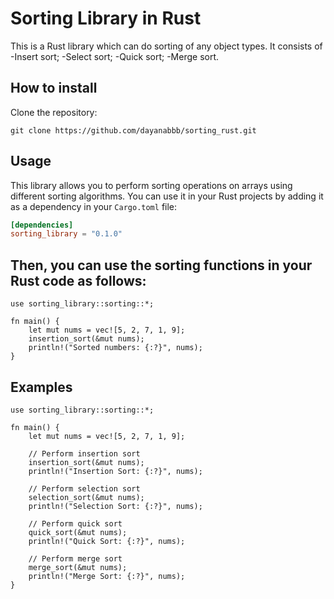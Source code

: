 # Sorting Library in Rust

This is a Rust library which can do sorting of any object types.
It consists of 
-Insert sort;
-Select sort;
-Quick sort;
-Merge sort.

## How to install
Clone the repository:
```
git clone https://github.com/dayanabbb/sorting_rust.git
```

## Usage

This library allows you to perform sorting operations on arrays using different sorting algorithms. 
You can use it in your Rust projects by adding it as a dependency in your `Cargo.toml` file:

```toml
[dependencies]
sorting_library = "0.1.0"
```

## Then, you can use the sorting functions in your Rust code as follows:
```
use sorting_library::sorting::*;

fn main() {
    let mut nums = vec![5, 2, 7, 1, 9];
    insertion_sort(&mut nums);
    println!("Sorted numbers: {:?}", nums);
}
```
## Examples
```
use sorting_library::sorting::*;

fn main() {
    let mut nums = vec![5, 2, 7, 1, 9];
    
    // Perform insertion sort
    insertion_sort(&mut nums);
    println!("Insertion Sort: {:?}", nums);

    // Perform selection sort
    selection_sort(&mut nums);
    println!("Selection Sort: {:?}", nums);

    // Perform quick sort
    quick_sort(&mut nums);
    println!("Quick Sort: {:?}", nums);

    // Perform merge sort
    merge_sort(&mut nums);
    println!("Merge Sort: {:?}", nums);
}
```
